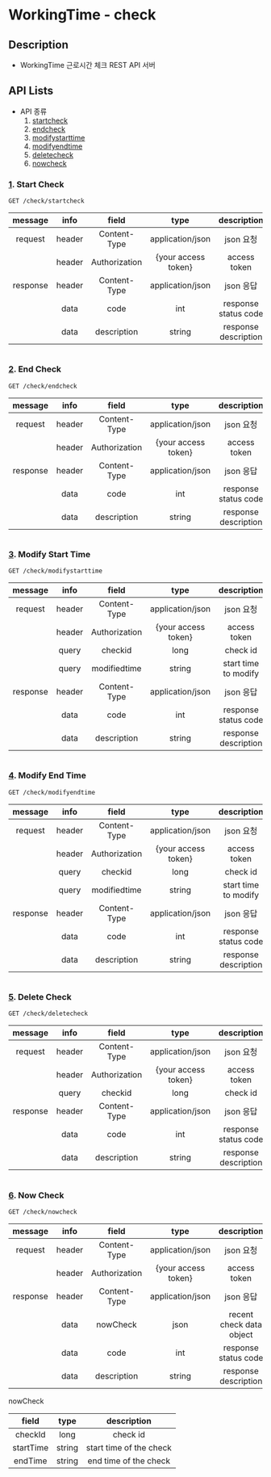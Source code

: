 # WorkingTime - check

## Description

- WorkingTime 근로시간 체크 REST API 서버


## API Lists

- API 종류
  1. [startcheck](#1-start-check)
  2. [endcheck](#2-end-check)
  3. [modifystarttime](#3-modify-start-time)
  4. [modifyendtime](#4-modify-end-time)
  5. [deletecheck](#5-delete-check)
  6. [nowcheck](#6-now-check)


### [1](#api-lists). Start Check

    GET /check/startcheck

| message  |  info  |     field     |        type         |     description      |
| :------: | :----: | :-----------: | :-----------------: | :------------------: |
| request  | header | Content-Type  |  application/json   |      json 요청       |
|          | header | Authorization | {your access token} |     access token     |
| response | header | Content-Type  |  application/json   |      json 응답       |
|          |  data  |     code      |         int         | response status code |
|          |  data  |  description  |       string        | response description |

#


### [2](#api-lists). End Check

    GET /check/endcheck

| message  |  info  |     field     |        type         |     description      |
| :------: | :----: | :-----------: | :-----------------: | :------------------: |
| request  | header | Content-Type  |  application/json   |      json 요청       |
|          | header | Authorization | {your access token} |     access token     |
| response | header | Content-Type  |  application/json   |      json 응답       |
|          |  data  |     code      |         int         | response status code |
|          |  data  |  description  |       string        | response description |

#

### [3](#api-lists). Modify Start Time

    GET /check/modifystarttime

| message  |  info  |     field     |        type         |     description      |
| :------: | :----: | :-----------: | :-----------------: | :------------------: |
| request  | header | Content-Type  |  application/json   |      json 요청       |
|          | header | Authorization | {your access token} |     access token     |
|          | query  |    checkid    |        long         |       check id       |
|          | query  | modifiedtime  |       string        | start time to modify |
| response | header | Content-Type  |  application/json   |      json 응답       |
|          |  data  |     code      |         int         | response status code |
|          |  data  |  description  |       string        | response description |

#

### [4](#api-lists). Modify End Time

    GET /check/modifyendtime

| message  |  info  |     field     |        type         |     description      |
| :------: | :----: | :-----------: | :-----------------: | :------------------: |
| request  | header | Content-Type  |  application/json   |      json 요청       |
|          | header | Authorization | {your access token} |     access token     |
|          | query  |    checkid    |        long         |       check id       |
|          | query  | modifiedtime  |       string        | start time to modify |
| response | header | Content-Type  |  application/json   |      json 응답       |
|          |  data  |     code      |         int         | response status code |
|          |  data  |  description  |       string        | response description |

#

### [5](#api-lists). Delete Check

    GET /check/deletecheck

| message  |  info  |     field     |        type         |     description      |
| :------: | :----: | :-----------: | :-----------------: | :------------------: |
| request  | header | Content-Type  |  application/json   |      json 요청       |
|          | header | Authorization | {your access token} |     access token     |
|          | query  |    checkid    |        long         |       check id       |
| response | header | Content-Type  |  application/json   |      json 응답       |
|          |  data  |     code      |         int         | response status code |
|          |  data  |  description  |       string        | response description |

#

### [6](#api-lists). Now Check

    GET /check/nowcheck

| message  |  info  |     field     |        type         |       description        |
| :------: | :----: | :-----------: | :-----------------: | :----------------------: |
| request  | header | Content-Type  |  application/json   |        json 요청         |
|          | header | Authorization | {your access token} |       access token       |
| response | header | Content-Type  |  application/json   |        json 응답         |
|          |  data  |   nowCheck    |        json         | recent check data object |
|          |  data  |     code      |         int         |   response status code   |
|          |  data  |  description  |       string        |   response description   |


nowCheck

|   field   |  type  |       description       |
| :-------: | :----: | :---------------------: |
|  checkId  |  long  |        check id         |
| startTime | string | start time of the check |
|  endTime  | string |  end time of the check  |

#